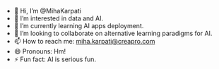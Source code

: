 - 👋 Hi, I’m @MihaKarpati
- 👀 I’m interested in data and AI.
- 🌱 I’m currently learning AI apps deployment.
- 💞️ I’m looking to collaborate on alternative learning paradigms for AI.
- 📫 How to reach me: miha.karpati@creapro.com
- 😄 Pronouns: Hm!
- ⚡ Fun fact: AI is serious fun.

<!---
MihaKarpati/MihaKarpati is a ✨ special ✨ repository because its `README.md` (this file) appears on your GitHub profile.
You can click the Preview link to take a look at your changes.
--->
